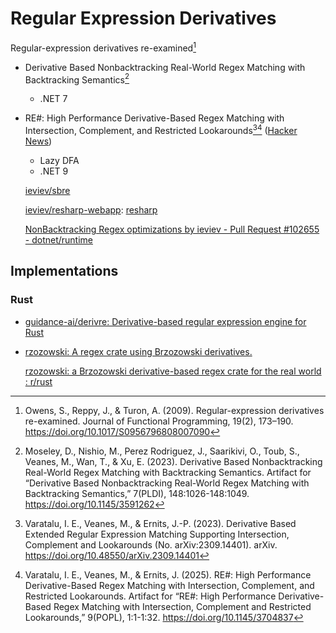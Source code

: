 # Regular Expression Derivatives
Regular-expression derivatives re-examined[^owensRegularexpressionDerivativesReexamined2009]

- Derivative Based Nonbacktracking Real-World Regex Matching with Backtracking Semantics[^moseleyDerivativeBasedNonbacktracking2023]
  - .NET 7
- RE#: High Performance Derivative-Based Regex Matching with Intersection, Complement, and Restricted Lookarounds[^varataluDerivativeBasedExtended2023][^varataluREHighPerformance2025] ([Hacker News](https://news.ycombinator.com/item?id=44633024))
  - Lazy DFA
  - .NET 9

  [ieviev/sbre](https://github.com/ieviev/sbre/)

  [ieviev/resharp-webapp](https://github.com/ieviev/resharp-webapp): [resharp](https://ieviev.github.io/resharp-webapp/)

  [NonBacktracking Regex optimizations by ieviev - Pull Request #102655 - dotnet/runtime](https://github.com/dotnet/runtime/pull/102655)

## Implementations
### Rust
- [guidance-ai/derivre: Derivative-based regular expression engine for Rust](https://github.com/guidance-ai/derivre)
- [rzozowski: A regex crate using Brzozowski derivatives.](https://github.com/rockysnow7/rzozowski)

  [rzozowski: a Brzozowski derivative-based regex crate for the real world : r/rust](https://www.reddit.com/r/rust/comments/1k0sems/rzozowski_a_brzozowski_derivativebased_regex/)


[^owensRegularexpressionDerivativesReexamined2009]: Owens, S., Reppy, J., & Turon, A. (2009). Regular-expression derivatives re-examined. Journal of Functional Programming, 19(2), 173–190. https://doi.org/10.1017/S0956796808007090
[^varataluREHighPerformance2025]: Varatalu, I. E., Veanes, M., & Ernits, J. (2025). RE#: High Performance Derivative-Based Regex Matching with Intersection, Complement, and Restricted Lookarounds. Artifact for “RE#: High Performance Derivative-Based Regex Matching with Intersection, Complement and Restricted Lookarounds,” 9(POPL), 1:1-1:32. https://doi.org/10.1145/3704837
[^moseleyDerivativeBasedNonbacktracking2023]: Moseley, D., Nishio, M., Perez Rodriguez, J., Saarikivi, O., Toub, S., Veanes, M., Wan, T., & Xu, E. (2023). Derivative Based Nonbacktracking Real-World Regex Matching with Backtracking Semantics. Artifact for “Derivative Based Nonbacktracking Real-World Regex Matching with Backtracking Semantics,” 7(PLDI), 148:1026-148:1049. https://doi.org/10.1145/3591262
[^varataluDerivativeBasedExtended2023]: Varatalu, I. E., Veanes, M., & Ernits, J.-P. (2023). Derivative Based Extended Regular Expression Matching Supporting Intersection, Complement and Lookarounds (No. arXiv:2309.14401). arXiv. https://doi.org/10.48550/arXiv.2309.14401
